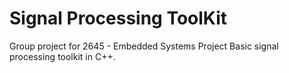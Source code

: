 # Signal Processing ToolKit
Group project for 2645 - Embedded Systems Project
Basic signal processing toolkit in C++.
